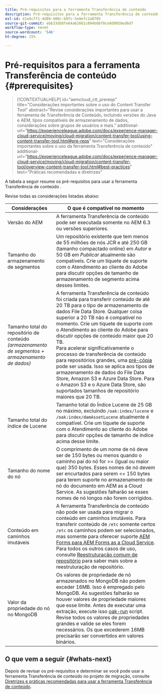 ```yaml
---
title: Pré-requisitos para a ferramenta Transferência de conteúdo
description: Pré-requisitos para a ferramenta Transferência de conteúdo
exl-id: 41a9cff1-4d89-480c-b9fc-5e8efc2a0705
source-git-commit: eb633db8fe64a62661c094b88f0ce8d9950ed6d7
workflow-type: tm+mt
source-wordcount: '546'
ht-degree: 15%

---
```


# Pré-requisitos para a ferramenta Transferência de conteúdo {#prerequisites}

>[!CONTEXTUALHELP]
>id="aemcloud_ctt_prereqs"
>title="Considerações importantes sobre o uso do Content Transfer Tool"
>abstract="Revise considerações importantes para usar a ferramenta de Transferência de Conteúdo, incluindo versões do Java e AEM, tipos compatíveis de armazenamento de dados, considerações sobre grupos de usuários e mais."
>additional-url="https://experienceleague.adobe.com/docs/experience-manager-cloud-service/moving/cloud-migration/content-transfer-tool/using-content-transfer-tool.html#pre-reqs" text="Considerações importantes sobre o uso da ferramenta Transferência de conteúdo"
>additional-url="https://experienceleague.adobe.com/docs/experience-manager-cloud-service/moving/cloud-migration/content-transfer-tool/overview-content-transfer-tool.html#best-practices" text="Práticas recomendadas e diretrizes"

A tabela a seguir resume os pré-requisitos para usar a ferramenta Transferência de conteúdo .

Revise todas as considerações listadas abaixo:

| Considerações | O que é compatível no momento |
|---------------------------------------------------------------------|--------------------------------------------------------------------------------------------------------------------------------------------------------------------------------------------------------------------------------------------------------------------------------------------------------------------------------------------------------------------------------------------------------------------------------------------------------------------------------------------------------------------------------------------------------------------------------------------------------------------------------------------------------------------------------------------------------------------------------------------------------------------|
| Versão do AEM | A ferramenta Transferência de conteúdo pode ser executada somente no AEM 6.3 ou versões superiores. |
| Tamanho do armazenamento de segmentos | Um repositório existente que tem menos de 55 milhões de nós JCR e até 250 GB (tamanho compactado online) em *Autor* e 50 GB em *Publicar* atualmente são compatíveis. Crie um tíquete de suporte com o Atendimento ao cliente do Adobe para discutir opções de tamanho de armazenamento de segmento acima desses limites. |
| Tamanho total do repositório de conteúdo <br>*(armazenamento de segmentos + armazenamento de dados)* | A ferramenta Transferência de conteúdo foi criada para transferir conteúdo de até 20 TB para o tipo de armazenamento de dados File Data Store. Qualquer coisa superior a 20 TB não é compatível no momento. Crie um tíquete de suporte com o Atendimento ao cliente do Adobe para discutir opções de conteúdo maior que 20 TB. <br>Para acelerar significativamente o processo de transferência de conteúdo para repositórios grandes, uma [pré-cópia](https://experienceleague.adobe.com/docs/experience-manager-cloud-service/moving/cloud-migration/content-transfer-tool/handling-large-content-repositories.html#setting-up-pre-copy-step) pode ser usada. Isso se aplica aos tipos de armazenamento de dados do File Data Store, Amazon S3 e Azure Data Store. Para o Amazon S3 e o Azure Data Store, são suportados tamanhos de repositório maiores que 20 TB. |
| Tamanho total do índice de Lucene | Tamanho total do Índice Lucene de 25 GB no máximo, excluindo `/oak:index/lucene` e `/oak:index/damAssetLucene` atualmente é compatível. Crie um tíquete de suporte com o Atendimento ao cliente do Adobe para discutir opções de tamanho de índice acima desse limite. |
| Tamanho do nome do nó | O comprimento de um nome de nó deve ser de 150 bytes ou menos quando o caminho pai do nó for >= (igual ou maior que) 350 bytes. Esses nomes de nó devem ser encurtados para serem &lt;= 150 bytes para terem suporte no armazenamento de nó do documento em AEM as a Cloud Service. As sugestões falharão se esses nomes de nó longos não forem corrigidos. |
| Conteúdo em caminhos imutáveis | A ferramenta Transferência de conteúdo não pode ser usada para migrar o conteúdo em caminhos imutáveis. Para transferir conteúdo de `/etc` somente certos `/etc` os caminhos podem ser selecionados, mas somente para oferecer suporte [AEM Forms para AEM Forms as a Cloud Service](https://experienceleague.adobe.com/docs/experience-manager-forms-cloud-service/forms/migrate-to-forms-as-a-cloud-service.html#paths-of-various-aem-forms-specific-assets). Para todos os outros casos de uso, consulte [Reestruturação comum de repositório](https://experienceleague.adobe.com/docs/experience-manager-65/deploying/restructuring/all-repository-restructuring-in-aem-6-5.html) para saber mais sobre a reestruturação de repositório. |
| Valor da propriedade do nó no MongoDB | Os valores de propriedade de nó armazenados no MongoDB não podem exceder 16MB. Isso é empregado pelo MongoDB. As sugestões falharão se houver valores de propriedade maiores que esse limite. Antes de executar uma extração, execute isso [oak-run](https://repo1.maven.org/maven2/org/apache/jackrabbit/oak-run/1.38.0/oak-run-1.38.0.jar) script. Revise todos os valores de propriedades grandes e valide se eles forem necessários. Os que excederem 16MB precisarão ser convertidos em valores binários. |

## O que vem a seguir {#whats-next}

Depois de revisar os pré-requisitos e determinar se você pode usar a ferramenta Transferência de conteúdo no projeto de migração, consulte [Diretrizes e práticas recomendadas para usar a ferramenta Transferência de conteúdo](https://experienceleague.adobe.com/docs/experience-manager-cloud-service/moving/cloud-migration/content-transfer-tool/guidelines-best-practices-content-transfer-tool.html).

